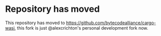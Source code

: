 # Repository has moved

This repository has moved to https://github.com/bytecodealliance/cargo-wasi,
this fork is just @alexcrichton's personal development fork now.
